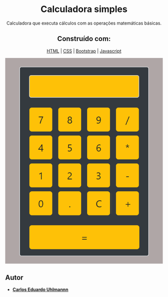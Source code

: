 <h1 align="center">
  Calculadora simples 
</h1>

<p align="center">
  Calculadora que executa cálculos com as operações matemáticas básicas.
</p>

<h2 align="center">
 Construído com:   
</h2>


 
<div align="center">

[HTML](https://www.w3schools.com/html/default.asp) | [CSS](https://maven.apache.org/) | [Bootstrap](https://getbootstrap.com/) | [Javascript](https://developer.mozilla.org/pt-BR/docs/Aprender/Getting_started_with_the_web/JavaScript_basico)
  
</div>
 
 <p align="center">
  <img alt="GitHub top language" src="https://github.com/carlosuhlmann/calculadora/blob/master/calc.gif">
 </p>
 
 ## Autor

* **[Carlos Eduardo Uhlmannn](https://github.com/carlosuhlmann)**



 
 






 













 


